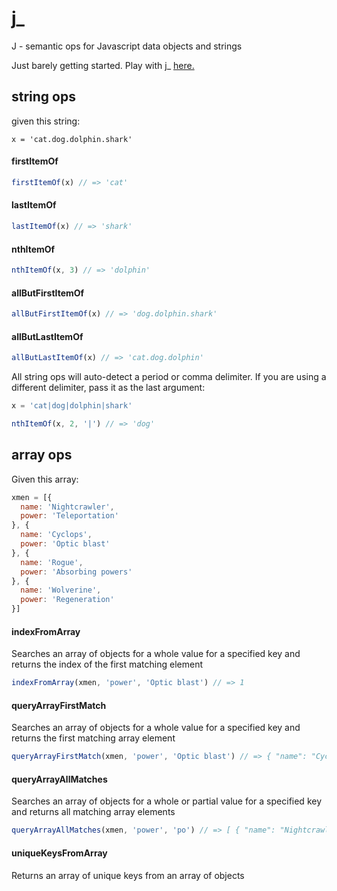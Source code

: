 # j_
J - semantic ops for Javascript data objects and strings

Just barely getting started. Play with j_ [here.](http://codepen.io/jmellicker/pen/qOmxyY?editors=001)

## string ops

given this string:

```x = 'cat.dog.dolphin.shark'```

#### firstItemOf
```javascript
firstItemOf(x) // => 'cat'
```
#### lastItemOf
```javascript
lastItemOf(x) // => 'shark'
```
#### nthItemOf
```javascript
nthItemOf(x, 3) // => 'dolphin'
```
#### allButFirstItemOf
```javascript
allButFirstItemOf(x) // => 'dog.dolphin.shark'
```
#### allButLastItemOf
```javascript
allButLastItemOf(x) // => 'cat.dog.dolphin'
```

All string ops will auto-detect a period or comma delimiter. If you are using a different delimiter, pass it as the last argument:

```javascript
x = 'cat|dog|dolphin|shark'

nthItemOf(x, 2, '|') // => 'dog'
```

## array ops

Given this array:

```javascript
xmen = [{
  name: 'Nightcrawler',
  power: 'Teleportation'
}, {
  name: 'Cyclops',
  power: 'Optic blast'
}, {
  name: 'Rogue',
  power: 'Absorbing powers'
}, {
  name: 'Wolverine',
  power: 'Regeneration'
}]
```

#### indexFromArray
Searches an array of objects for a whole value for a specified key and returns the index of the first matching element

```javascript
indexFromArray(xmen, 'power', 'Optic blast') // => 1
```

#### queryArrayFirstMatch
Searches an array of objects for a whole value for a specified key and returns the first matching array element

```javascript
queryArrayFirstMatch(xmen, 'power', 'Optic blast') // => { "name": "Cyclops", "power": "Optic blast" }
```

#### queryArrayAllMatches
Searches an array of objects for a whole or partial value for a specified key and returns all matching array elements

```javascript
queryArrayAllMatches(xmen, 'power', 'po') // => [ { "name": "Nightcrawler", "power": "Teleportation" }, { "name": "Rogue", "power": "Absorbing powers" } ]
```
#### uniqueKeysFromArray
Returns an array of unique keys from an array of objects
